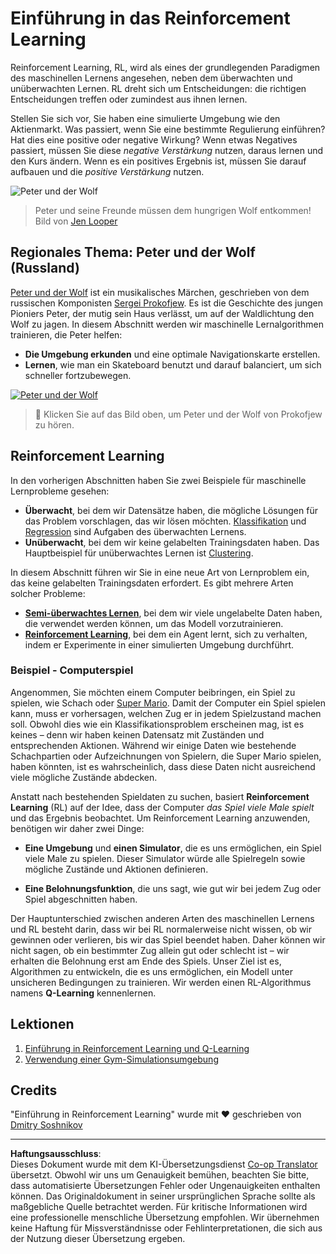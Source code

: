 <!--
CO_OP_TRANSLATOR_METADATA:
{
  "original_hash": "20ca019012b1725de956681d036d8b18",
  "translation_date": "2025-09-03T21:58:11+00:00",
  "source_file": "8-Reinforcement/README.md",
  "language_code": "de"
}
-->
# Einführung in das Reinforcement Learning

Reinforcement Learning, RL, wird als eines der grundlegenden Paradigmen des maschinellen Lernens angesehen, neben dem überwachten und unüberwachten Lernen. RL dreht sich um Entscheidungen: die richtigen Entscheidungen treffen oder zumindest aus ihnen lernen.

Stellen Sie sich vor, Sie haben eine simulierte Umgebung wie den Aktienmarkt. Was passiert, wenn Sie eine bestimmte Regulierung einführen? Hat dies eine positive oder negative Wirkung? Wenn etwas Negatives passiert, müssen Sie diese _negative Verstärkung_ nutzen, daraus lernen und den Kurs ändern. Wenn es ein positives Ergebnis ist, müssen Sie darauf aufbauen und die _positive Verstärkung_ nutzen.

![Peter und der Wolf](../../../translated_images/peter.779730f9ba3a8a8d9290600dcf55f2e491c0640c785af7ac0d64f583c49b8864.de.png)

> Peter und seine Freunde müssen dem hungrigen Wolf entkommen! Bild von [Jen Looper](https://twitter.com/jenlooper)

## Regionales Thema: Peter und der Wolf (Russland)

[Peter und der Wolf](https://de.wikipedia.org/wiki/Peter_und_der_Wolf) ist ein musikalisches Märchen, geschrieben von dem russischen Komponisten [Sergei Prokofjew](https://de.wikipedia.org/wiki/Sergei_Prokofjew). Es ist die Geschichte des jungen Pioniers Peter, der mutig sein Haus verlässt, um auf der Waldlichtung den Wolf zu jagen. In diesem Abschnitt werden wir maschinelle Lernalgorithmen trainieren, die Peter helfen:

- **Die Umgebung erkunden** und eine optimale Navigationskarte erstellen.
- **Lernen**, wie man ein Skateboard benutzt und darauf balanciert, um sich schneller fortzubewegen.

[![Peter und der Wolf](https://img.youtube.com/vi/Fmi5zHg4QSM/0.jpg)](https://www.youtube.com/watch?v=Fmi5zHg4QSM)

> 🎥 Klicken Sie auf das Bild oben, um Peter und der Wolf von Prokofjew zu hören.

## Reinforcement Learning

In den vorherigen Abschnitten haben Sie zwei Beispiele für maschinelle Lernprobleme gesehen:

- **Überwacht**, bei dem wir Datensätze haben, die mögliche Lösungen für das Problem vorschlagen, das wir lösen möchten. [Klassifikation](../4-Classification/README.md) und [Regression](../2-Regression/README.md) sind Aufgaben des überwachten Lernens.
- **Unüberwacht**, bei dem wir keine gelabelten Trainingsdaten haben. Das Hauptbeispiel für unüberwachtes Lernen ist [Clustering](../5-Clustering/README.md).

In diesem Abschnitt führen wir Sie in eine neue Art von Lernproblem ein, das keine gelabelten Trainingsdaten erfordert. Es gibt mehrere Arten solcher Probleme:

- **[Semi-überwachtes Lernen](https://de.wikipedia.org/wiki/Semi-überwachtes_Lernen)**, bei dem wir viele ungelabelte Daten haben, die verwendet werden können, um das Modell vorzutrainieren.
- **[Reinforcement Learning](https://de.wikipedia.org/wiki/Reinforcement_Learning)**, bei dem ein Agent lernt, sich zu verhalten, indem er Experimente in einer simulierten Umgebung durchführt.

### Beispiel - Computerspiel

Angenommen, Sie möchten einem Computer beibringen, ein Spiel zu spielen, wie Schach oder [Super Mario](https://de.wikipedia.org/wiki/Super_Mario). Damit der Computer ein Spiel spielen kann, muss er vorhersagen, welchen Zug er in jedem Spielzustand machen soll. Obwohl dies wie ein Klassifikationsproblem erscheinen mag, ist es keines – denn wir haben keinen Datensatz mit Zuständen und entsprechenden Aktionen. Während wir einige Daten wie bestehende Schachpartien oder Aufzeichnungen von Spielern, die Super Mario spielen, haben könnten, ist es wahrscheinlich, dass diese Daten nicht ausreichend viele mögliche Zustände abdecken.

Anstatt nach bestehenden Spieldaten zu suchen, basiert **Reinforcement Learning** (RL) auf der Idee, dass der Computer *das Spiel viele Male spielt* und das Ergebnis beobachtet. Um Reinforcement Learning anzuwenden, benötigen wir daher zwei Dinge:

- **Eine Umgebung** und **einen Simulator**, die es uns ermöglichen, ein Spiel viele Male zu spielen. Dieser Simulator würde alle Spielregeln sowie mögliche Zustände und Aktionen definieren.

- **Eine Belohnungsfunktion**, die uns sagt, wie gut wir bei jedem Zug oder Spiel abgeschnitten haben.

Der Hauptunterschied zwischen anderen Arten des maschinellen Lernens und RL besteht darin, dass wir bei RL normalerweise nicht wissen, ob wir gewinnen oder verlieren, bis wir das Spiel beendet haben. Daher können wir nicht sagen, ob ein bestimmter Zug allein gut oder schlecht ist – wir erhalten die Belohnung erst am Ende des Spiels. Unser Ziel ist es, Algorithmen zu entwickeln, die es uns ermöglichen, ein Modell unter unsicheren Bedingungen zu trainieren. Wir werden einen RL-Algorithmus namens **Q-Learning** kennenlernen.

## Lektionen

1. [Einführung in Reinforcement Learning und Q-Learning](1-QLearning/README.md)
2. [Verwendung einer Gym-Simulationsumgebung](2-Gym/README.md)

## Credits

"Einführung in Reinforcement Learning" wurde mit ♥️ geschrieben von [Dmitry Soshnikov](http://soshnikov.com)

---

**Haftungsausschluss**:  
Dieses Dokument wurde mit dem KI-Übersetzungsdienst [Co-op Translator](https://github.com/Azure/co-op-translator) übersetzt. Obwohl wir uns um Genauigkeit bemühen, beachten Sie bitte, dass automatisierte Übersetzungen Fehler oder Ungenauigkeiten enthalten können. Das Originaldokument in seiner ursprünglichen Sprache sollte als maßgebliche Quelle betrachtet werden. Für kritische Informationen wird eine professionelle menschliche Übersetzung empfohlen. Wir übernehmen keine Haftung für Missverständnisse oder Fehlinterpretationen, die sich aus der Nutzung dieser Übersetzung ergeben.